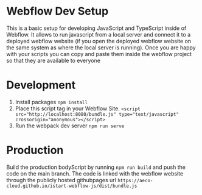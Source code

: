# Webflow Dev Setup

This is a basic setup for developing JavaScript and TypeScript inside of Webflow. It allows to run javascript from a local server and connect it to a deployed webflow website (if you open the deployed webflow website on the same system as where the local server is running). Once you are happy with your scripts you can copy and paste them inside the webflow project so that they are available to everyone

# Development

1. Install packages ```npm install```
2. Place this script tag in your Webflow Site. ```<script src="http://localhost:8080/bundle.js" type="text/javascript" crossorigin="anonymous"></script>``` 
3. Run the webpack dev server ```npm run serve```

# Production

Build the production bodyScript by running ```npm run build``` and push the code on the main branch. The code is linked with the webflow website through the publicly hosted githubpages url `https://aeco-cloud.github.io/istart-webflow-js/dist/bundle.js`

